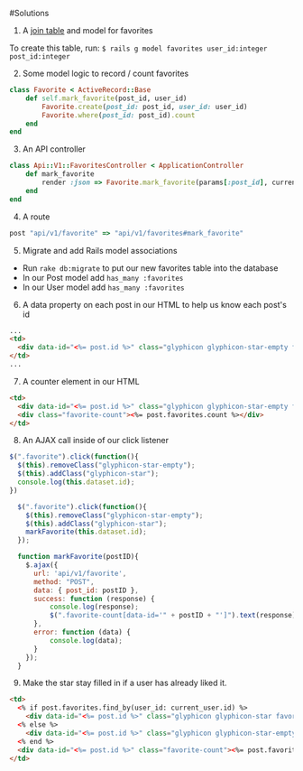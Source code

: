 #Solutions

1. A [join table](https://en.wikipedia.org/wiki/Associative_entity) and model for favorites

To create this table, run: `$ rails g model favorites user_id:integer post_id:integer`

2. Some model logic to record / count favorites

```rb
class Favorite < ActiveRecord::Base
    def self.mark_favorite(post_id, user_id)
        Favorite.create(post_id: post_id, user_id: user_id)
        Favorite.where(post_id: post_id).count
    end
end
```

3. An API controller
```rb
class Api::V1::FavoritesController < ApplicationController
    def mark_favorite
        render :json => Favorite.mark_favorite(params[:post_id], current_user.id)
    end
end
```

4. A route
```rb
post "api/v1/favorite" => "api/v1/favorites#mark_favorite"
```

5. Migrate and add Rails model associations

* Run `rake db:migrate` to put our new favorites table into the database
* In our Post model add `has_many :favorites`
* In our User model add `has_many :favorites`

6. A data property on each post in our HTML to help us know each post's id

```html
...
<td>
  <div data-id="<%= post.id %>" class="glyphicon glyphicon-star-empty favorite"></div>
</td>
...
```

7. A counter element in our HTML

```html
<td>
  <div data-id="<%= post.id %>" class="glyphicon glyphicon-star-empty favorite"></div>
  <div class="favorite-count"><%= post.favorites.count %></div>
</td>
```

8. An AJAX call inside of our click listener

```js
$(".favorite").click(function(){
  $(this).removeClass("glyphicon-star-empty");
  $(this).addClass("glyphicon-star");
  console.log(this.dataset.id);
})
```


```js
  $(".favorite").click(function(){
    $(this).removeClass("glyphicon-star-empty");
    $(this).addClass("glyphicon-star");
    markFavorite(this.dataset.id);
  });

  function markFavorite(postID){
    $.ajax({
      url: 'api/v1/favorite',
      method: "POST",
      data: { post_id: postID },
      success: function (response) {
          console.log(response);
          $(".favorite-count[data-id='" + postID + "']").text(response)
      },
      error: function (data) {
          console.log(data);
      }
    });  
  }
```

9. Make the star stay filled in if a user has already liked it.
```html
<td>
  <% if post.favorites.find_by(user_id: current_user.id) %>
    <div data-id="<%= post.id %>" class="glyphicon glyphicon-star favorite"></div>
  <% else %>
    <div data-id="<%= post.id %>" class="glyphicon glyphicon-star-empty favorite"></div>
  <% end %>
  <div data-id="<%= post.id %>" class="favorite-count"><%= post.favorites.count %></div>
</td>
```
